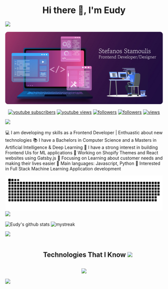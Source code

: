 <h1 align="center"> Hi there 👋, I'm Eudy</h1>

<img src="https://user-images.githubusercontent.com/73097560/115834477-dbab4500-a447-11eb-908a-139a6edaec5c.gif">


<a href="https://www.stefanosst.gr"><img src="https://github.com/StefanosSt/StefanosSt/blob/main/Group%203.png"/></a>

<p align="center">
  <a href="https://www.youtube.com/@lechuzatech?sub_confirmation=1"><img alt="youtube subscribers" title="Subscribe to my YouTube channel" src="https://img.shields.io/youtube/channel/subscribers/UC11Oc6P2bbBj1YZQeoYkcMA"/></a> 
  <a href="https://www.youtube.com/@lechuzatech"><img alt="youtube views" title="YouTube views" src="https://img.shields.io/youtube/channel/views/UC11Oc6P2bbBj1YZQeoYkcMA"/></a> 
  <a href="https://x.com/eudycvo7"><img alt="followers" title="Follow me on Twitter" src="https://img.shields.io/twitter/follow/eudycvo7"/></a>
  <a href="https://github.com/Eudycv07"><img alt="followers" title="Follow me on Github" src="https://img.shields.io/github/stars/Eudycv07"/></a>
  <a href="https://github.com/Eudycv07"><img alt="views" title="Github views" src="https://img.shields.io/github/followers/Eudycv07"/></a>
</p>

<img src="https://user-images.githubusercontent.com/73097560/115834477-dbab4500-a447-11eb-908a-139a6edaec5c.gif">

💻 I am developing my skills as a Frontend Developer | Enthuastic about new technologies
📚 I have a Bachelors in Computer Science and a Masters in Artificial Intelligence & Deep Learning
📝 I have a strong interest in building Frontend Uis for ML applications
🔭 Working on Shopify Themes and React websites using Gatsby.js
🌱 Focusing on Learning about customer needs and making their lives easier
🌟 Main languages: Javascript, Python
🚩 Interested in Full Stack Machine Learning Application development

<div align="center">
  <img  src="https://github.com/1999AZZAR/1999AZZAR/blob/readme/resources/img/grid-snake.svg"
       alt="snake" /></a>
</div>

<img src="https://user-images.githubusercontent.com/73097560/115834477-dbab4500-a447-11eb-908a-139a6edaec5c.gif">

![Eudy's github stats](https://github-readme-stats.vercel.app/api?username=Eudycv07&show_icons=true&theme=tokyonight)
<img src="https://github-readme-streak-stats.herokuapp.com/?user=Eudycv07&theme=tokyonight" alt="mystreak"/>




<img src="https://user-images.githubusercontent.com/73097560/115834477-dbab4500-a447-11eb-908a-139a6edaec5c.gif">


<!--h1 without bottom border-->
<div id="user-content-toc">
  <ul align="center">
    <summary><h2 style="display: inline-block">Technologies That I Know <img src = "https://media2.giphy.com/media/QssGEmpkyEOhBCb7e1/giphy.gif?cid=ecf05e47a0n3gi1bfqntqmob8g9aid1oyj2wr3ds3mg700bl&rid=giphy.gif" width = 32px></h2></summary>
  </ul>
</div>




<!--tech stack icons-->
<p align="center">
  <a href="https://skillicons.dev">
    <img src="https://skillicons.dev/icons?i=git,github,css,express,figma,html,js,materialui,mongodb,mysql,nodejs,postman,tailwind,ts,vscode,angular,bootstrap,cs,dotnet," />
  </a>
</p>




<img src="https://user-images.githubusercontent.com/73097560/115834477-dbab4500-a447-11eb-908a-139a6edaec5c.gif">


